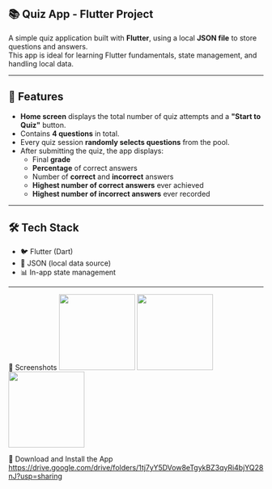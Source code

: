 ## 📚 Quiz App - Flutter Project
A simple quiz application built with **Flutter**, using a local **JSON file** to store questions and answers.  
This app is ideal for learning Flutter fundamentals, state management, and handling local data.

---

## 🧩 Features
- **Home screen** displays the total number of quiz attempts and a **"Start to Quiz"** button.
- Contains **4 questions** in total.
- Every quiz session **randomly selects questions** from the pool.
- After submitting the quiz, the app displays:
  - Final **grade**
  - **Percentage** of correct answers
  - Number of **correct** and **incorrect** answers
  - **Highest number of correct answers** ever achieved
  - **Highest number of incorrect answers** ever recorded

---

## 🛠 Tech Stack
- 🐦 Flutter (Dart)
- 📁 JSON (local data source)
- 📊 In-app state management

---

📸 Screenshots
<img width="150" height="150" src="https://github.com/user-attachments/assets/6cb83245-b136-4002-a20a-754a43a020bf"/>
<img width="150" height="150" src="https://github.com/user-attachments/assets/6cb83245-b136-4002-a20a-754a43a020bf"/>
<img width="150" height="150" src="[https://github.com/user-attachments/assets/3085dce2-d57f-4cf6-802b-e7e512061fce](https://github.com/user-attachments/assets/65ec63a4-2c82-4f8f-aa03-ba7c46c0968f)"/>

📱 Download and Install the App
https://drive.google.com/drive/folders/1tj7yY5DVow8eTgykBZ3qyRi4bjYQ28nJ?usp=sharing

